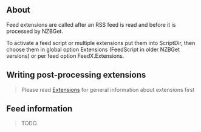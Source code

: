 ## About 

Feed extensions are called after an RSS feed is read and before it is processed by NZBGet.

To activate a feed script or multiple extensions put them into ScriptDir, then choose them in 
global option Extensions (FeedScript in older NZBGet versions) or per feed option FeedX.Extensions.

## Writing post-processing extensions

> Please read [Extensions](EXTENSIONS.md) for general information about extensions first

## Feed information
>TODO